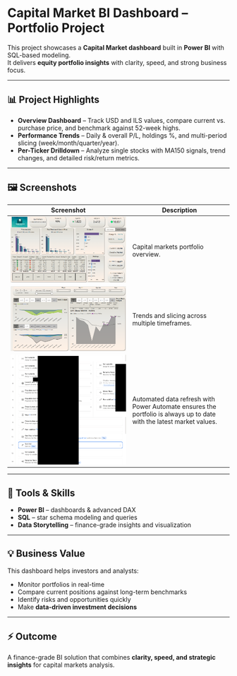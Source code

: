 # Capital Market BI Dashboard – Portfolio Project

This project showcases a **Capital Market dashboard** built in **Power BI** with SQL-based modeling.  
It delivers **equity portfolio insights** with clarity, speed, and strong business focus.  

---

## 📊 Project Highlights
- **Overview Dashboard** – Track USD and ILS values, compare current vs. purchase price, and benchmark against 52-week highs.  
- **Performance Trends** – Daily & overall P/L, holdings %, and multi-period slicing (week/month/quarter/year).  
- **Per-Ticker Drilldown** – Analyze single stocks with MA150 signals, trend changes, and detailed risk/return metrics.  

---

## 🖼️ Screenshots
| Screenshot | Description |
|------------|-------------|
| ![Overview](01Capital%20markets.png) | Capital markets portfolio overview. |
| ![Trends](02Capital%20markets.png) | Trends and slicing across multiple timeframes. |
| ![Drilldown](03Capital%20markets.png) |Automated data refresh with Power Automate ensures the portfolio is always up to date with the latest market values. |

---

## 🚀 Tools & Skills
- **Power BI** – dashboards & advanced DAX  
- **SQL** – star schema modeling and queries  
- **Data Storytelling** – finance-grade insights and visualization  

---

## 💡 Business Value
This dashboard helps investors and analysts:  
- Monitor portfolios in real-time  
- Compare current positions against long-term benchmarks  
- Identify risks and opportunities quickly  
- Make **data-driven investment decisions**  

---

## ⚡ Outcome
A finance-grade BI solution that combines **clarity, speed, and strategic insights** for capital markets analysis.  
